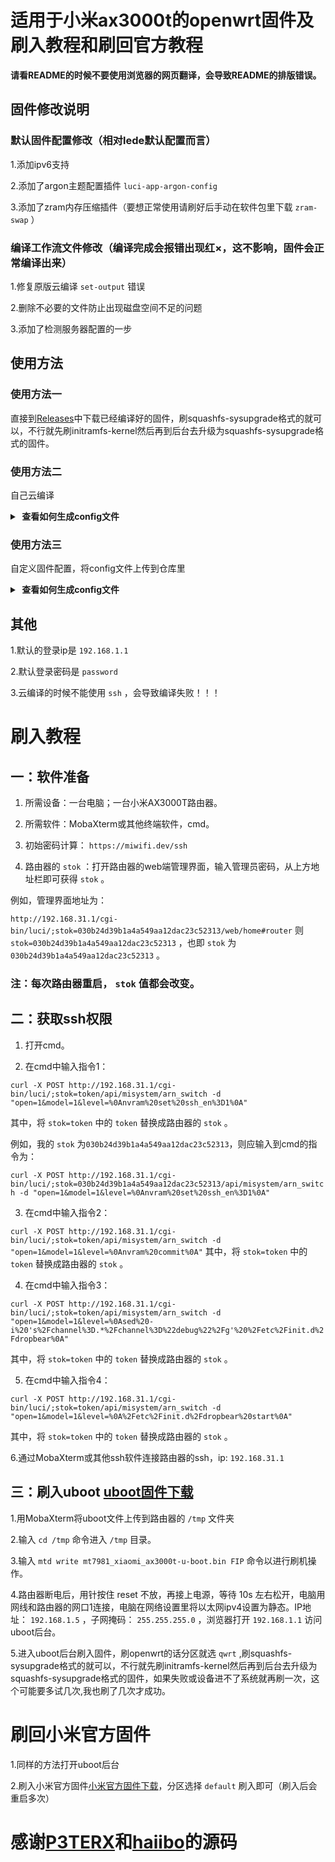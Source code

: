 # 适用于小米ax3000t的openwrt固件及刷入教程和刷回官方教程

**请看README的时候不要使用浏览器的网页翻译，会导致README的排版错误。**

## 固件修改说明

### 默认固件配置修改（相对lede默认配置而言）

1.添加ipv6支持

2.添加了argon主题配置插件 `luci-app-argon-config`

3.添加了zram内存压缩插件（要想正常使用请刷好后手动在软件包里下载 `zram-swap` ）

### 编译工作流文件修改（编译完成会报错出现红×，这不影响，固件会正常编译出来）

1.修复原版云编译 `set-output` 错误

2.删除不必要的文件防止出现磁盘空间不足的问题

3.添加了检测服务器配置的一步

## 使用方法

### 使用方法一

直接到[Releases](https://github.com/shineTripodcat/Xiaomi-ax3000t-openwrt/releases)中下载已经编译好的固件，刷squashfs-sysupgrade格式的就可以，不行就先刷initramfs-kernel然后再到后台去升级为squashfs-sysupgrade格式的固件。

### 使用方法二

自己云编译
<details>
<summary><b>&nbsp;查看如何生成config文件</b></summary>

1：先fork这个仓库

2：到自己fork的仓库后的点击 `Actions`

3：点击 `Build OpenWrt` 下的 `Run workflow` 即可开始编译

4：等待编译完成后再次进入 `Actions` 点击刚刚完成的一次编译

5：点击编译完成的固件即可下载
</details>

### 使用方法三

自定义固件配置，将config文件上传到仓库里
<details>
<summary><b>&nbsp;查看如何生成config文件</b></summary>

1. 首先装好 Linux 系统，推荐 Debian 11 或 Ubuntu LTS

2. 安装编译依赖环境

   ```bash
   sudo apt update -y
   sudo apt full-upgrade -y
   sudo apt install -y ack antlr3 asciidoc autoconf automake autopoint binutils bison build-essential \
   bzip2 ccache cmake cpio curl device-tree-compiler fastjar flex gawk gettext gcc-multilib g++-multilib \
   git gperf haveged help2man intltool libc6-dev-i386 libelf-dev libglib2.0-dev libgmp3-dev libltdl-dev \
   libmpc-dev libmpfr-dev libncurses5-dev libncursesw5-dev libreadline-dev libssl-dev libtool lrzsz \
   mkisofs msmtp nano ninja-build p7zip p7zip-full patch pkgconf python2.7 python3 python3-pyelftools \
   libpython3-dev qemu-utils rsync scons squashfs-tools subversion swig texinfo uglifyjs upx-ucl unzip \
   vim wget xmlto xxd zlib1g-dev
   ```

3. 下载源代码，更新 feeds 并安装到本地

   ```bash
   git clone https://github.com/coolsnowwolf/lede
   cd lede
   ./scripts/feeds update -a
   ./scripts/feeds install -a
   ```

4. 复制 diy-script.sh 文件内所有内容到命令行，添加自定义插件和自定义设置

5. 命令行输入 `make menuconfig` 选择配置，选好配置后导出差异部分到 seed.config 文件

   ```bash
   make defconfig
   ./scripts/diffconfig.sh > seed.config
   ```

7. 命令行输入 `cat seed.config` 查看这个文件，也可以用文本编辑器打开

8. 复制 seed.config 文件内所有内容到 configs 目录对应文件中覆盖就可以了

   **如果看不懂编译界面可以参考 YouTube 视频：[软路由固件 OpenWrt 编译界面设置](https://www.youtube.com/watch?v=jEE_J6-4E3Y&list=WL&index=7)**
</details>


## 其他

1.默认的登录ip是 `192.168.1.1`

2.默认登录密码是 `password`

3.云编译的时候不能使用 `ssh` ，会导致编译失败！！！


# 刷入教程

## 一：软件准备

1. 所需设备：一台电脑；一台小米AX3000T路由器。

2. 所需软件：MobaXterm或其他终端软件，cmd。

3. 初始密码计算： `https://miwifi.dev/ssh`

4. 路由器的 `stok` ：打开路由器的web端管理界面，输入管理员密码，从上方地址栏即可获得 `stok` 。

例如，管理界面地址为：

`http://192.168.31.1/cgi-bin/luci/;stok=030b24d39b1a4a549aa12dac23c52313/web/home#router`
    则 `stok=030b24d39b1a4a549aa12dac23c52313` ，也即 `stok` 为 `030b24d39b1a4a549aa12dac23c52313` 。

### 注：每次路由器重启， `stok` 值都会改变。


## 二：获取ssh权限

1. 打开cmd。

2. 在cmd中输入指令1：

`curl -X POST http://192.168.31.1/cgi-bin/luci/;stok=token/api/misystem/arn_switch -d "open=1&model=1&level=%0Anvram%20set%20ssh_en%3D1%0A"`

其中，将 `stok=token` 中的 `token` 替换成路由器的 `stok` 。

例如，我的 `stok` 为`030b24d39b1a4a549aa12dac23c52313`，则应输入到cmd的指令为：

`curl -X POST http://192.168.31.1/cgi-bin/luci/;stok=030b24d39b1a4a549aa12dac23c52313/api/misystem/arn_switch -d "open=1&model=1&level=%0Anvram%20set%20ssh_en%3D1%0A"`

3. 在cmd中输入指令2：

`curl -X POST http://192.168.31.1/cgi-bin/luci/;stok=token/api/misystem/arn_switch -d "open=1&model=1&level=%0Anvram%20commit%0A"`
    其中，将 `stok=token` 中的 `token` 替换成路由器的 `stok` 。

4. 在cmd中输入指令3：

`curl -X POST http://192.168.31.1/cgi-bin/luci/;stok=token/api/misystem/arn_switch -d "open=1&model=1&level=%0Ased%20-i%20's%2Fchannel%3D.*%2Fchannel%3D%22debug%22%2Fg'%20%2Fetc%2Finit.d%2Fdropbear%0A"`

其中，将 `stok=token` 中的 `token` 替换成路由器的 `stok` 。

5. 在cmd中输入指令4：

`curl -X POST http://192.168.31.1/cgi-bin/luci/;stok=token/api/misystem/arn_switch -d "open=1&model=1&level=%0A%2Fetc%2Finit.d%2Fdropbear%20start%0A"`

其中，将 `stok=token` 中的 `token` 替换成路由器的 `stok` 。

6.通过MobaXterm或其他ssh软件连接路由器的ssh，ip: `192.168.31.1`


## 三：刷入uboot [uboot固件下载](https://wwk.lanzouo.com/isDQD24feyxi)

1.用MobaXterm将uboot文件上传到路由器的 `/tmp` 文件夹

2.输入 `cd /tmp` 命令进入 `/tmp` 目录。

3.输入 `mtd write mt7981_xiaomi_ax3000t-u-boot.bin FIP` 命令以进行刷机操作。

4.路由器断电后，用针按住 reset 不放，再接上电源，等待 10s 左右松开，电脑用网线和路由器的网口1连接，电脑在网络设置里将以太网ipv4设置为静态。IP地址： `192.168.1.5` ，子网掩码： 
 `255.255.255.0` ，浏览器打开 `192.168.1.1` 访问uboot后台。

5.进入uboot后台刷入固件，刷openwrt的话分区就选 `qwrt` ,刷squashfs-sysupgrade格式的就可以，不行就先刷initramfs-kernel然后再到后台去升级为squashfs-sysupgrade格式的固件，如果失败或设备进不了系统就再刷一次，这个可能要多试几次,我也刷了几次才成功。


# 刷回小米官方固件

1.同样的方法打开uboot后台

2.刷入小米官方固件[小米官方固件下载](https://wwk.lanzouo.com/i8ctn24fdqsj)，分区选择 `default` 刷入即可（刷入后会重启多次）

# 感谢[P3TERX](https://github.com/P3TERX/Actions-OpenWrt)和[haiibo](https://github.com/haiibo/OpenWrt)的源码



